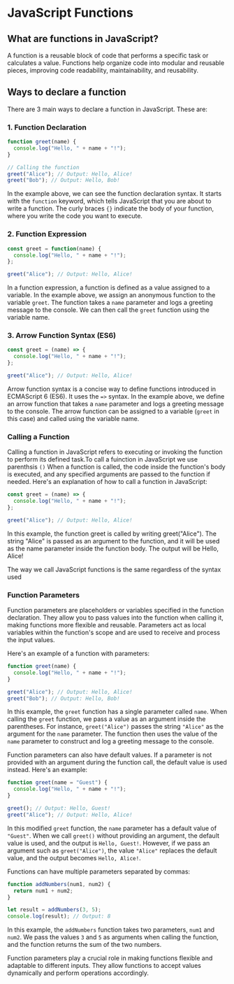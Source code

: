# JavaScript Functions

## What are functions in JavaScript?
A function is a reusable block of code that performs a specific task or calculates a value. Functions help organize code into modular and reusable pieces, improving code readability, maintainability, and reusability.

## Ways to declare a function
There are 3 main ways to declare a function in JavaScript. These are:

### 1. Function Declaration
```javascript
function greet(name) {
  console.log("Hello, " + name + "!");
}

// Calling the function
greet("Alice"); // Output: Hello, Alice!
greet("Bob"); // Output: Hello, Bob!
```
In the example above, we can see the function declaration syntax. It starts with the `function` keyword, which tells JavaScript that you are about to write a function. The curly braces `{}` indicate the body of your function, where you write the code you want to execute.

### 2. Function Expression
```javascript
const greet = function(name) {
  console.log("Hello, " + name + "!");
};

greet("Alice"); // Output: Hello, Alice!
```
In a function expression, a function is defined as a value assigned to a variable. In the example above, we assign an anonymous function to the variable `greet`. The function takes a `name` parameter and logs a greeting message to the console. We can then call the `greet` function using the variable name.

### 3. Arrow Function Syntax (ES6)
```javascript
const greet = (name) => {
  console.log("Hello, " + name + "!");
};

greet("Alice"); // Output: Hello, Alice!
```
Arrow function syntax is a concise way to define functions introduced in ECMAScript 6 (ES6). It uses the `=>` syntax. In the example above, we define an arrow function that takes a `name` parameter and logs a greeting message to the console. The arrow function can be assigned to a variable (`greet` in this case) and called using the variable name.


###  Calling a Function
Calling a function in JavaScript refers to executing or invoking the function to perform its defined task.To call a fuinction in JavaScript we use parenthsis `()` When a function is called, the code inside the function's body is executed, and any specified arguments are passed to the function if needed. Here's an explanation of how to call a function in JavaScript:
```javascript
const greet = (name) => {
  console.log("Hello, " + name + "!");
};

greet("Alice"); // Output: Hello, Alice!
```
In this example, the function greet is called by writing greet("Alice"). The string "Alice" is passed as an argument to the function, and it will be used as the name parameter inside the function body. The output will be Hello, Alice!

The way we call JavaScript functions is the same regardless of the syntax used


### Function Parameters
Function parameters are placeholders or variables specified in the function declaration. They allow you to pass values into the function when calling it, making functions more flexible and reusable. Parameters act as local variables within the function's scope and are used to receive and process the input values.

Here's an example of a function with parameters:

```javascript
function greet(name) {
  console.log("Hello, " + name + "!");
}

greet("Alice"); // Output: Hello, Alice!
greet("Bob"); // Output: Hello, Bob!
```

In this example, the `greet` function has a single parameter called `name`. When calling the `greet` function, we pass a value as an argument inside the parentheses. For instance, `greet("Alice")` passes the string `"Alice"` as the argument for the `name` parameter. The function then uses the value of the `name` parameter to construct and log a greeting message to the console.

Function parameters can also have default values. If a parameter is not provided with an argument during the function call, the default value is used instead. Here's an example:

```javascript
function greet(name = "Guest") {
  console.log("Hello, " + name + "!");
}

greet(); // Output: Hello, Guest!
greet("Alice"); // Output: Hello, Alice!
```

In this modified `greet` function, the `name` parameter has a default value of `"Guest"`. When we call `greet()` without providing an argument, the default value is used, and the output is `Hello, Guest!`. However, if we pass an argument such as `greet("Alice")`, the value `"Alice"` replaces the default value, and the output becomes `Hello, Alice!`.

Functions can have multiple parameters separated by commas:

```javascript
function addNumbers(num1, num2) {
  return num1 + num2;
}

let result = addNumbers(3, 5);
console.log(result); // Output: 8
```

In this example, the `addNumbers` function takes two parameters, `num1` and `num2`. We pass the values `3` and `5` as arguments when calling the function, and the function returns the sum of the two numbers.

Function parameters play a crucial role in making functions flexible and adaptable to different inputs. They allow functions to accept values dynamically and perform operations accordingly.
